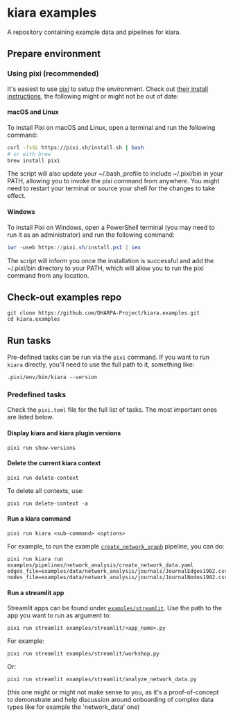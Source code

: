 # kiara examples

A repository containing example data and pipelines for kiara.

## Prepare environment

### Using pixi (recommended)

It's easiest to use [pixi](https://github.com/prefix-dev/pixi) to setup the environment. Check out [their install instructions](https://github.com/prefix-dev/pixi#installation), the following might or might not be out of date:

#### macOS and Linux
To install Pixi on macOS and Linux, open a terminal and run the following command:
```bash
curl -fsSL https://pixi.sh/install.sh | bash
# or with brew
brew install pixi
```
The script will also update your ~/.bash_profile to include ~/.pixi/bin in your PATH, allowing you to invoke the pixi command from anywhere.
You might need to restart your terminal or source your shell for the changes to take effect.

#### Windows
To install Pixi on Windows, open a PowerShell terminal (you may need to run it as an administrator) and run the following command:

```powershell
iwr -useb https://pixi.sh/install.ps1 | iex
```
The script will inform you once the installation is successful and add the ~/.pixi/bin directory to your PATH, which will allow you to run the pixi command from any location.

## Check-out examples repo

```
git clone https://github.com/DHARPA-Project/kiara.examples.git
cd kiara.examples
```

## Run tasks

Pre-defined tasks can be run via the `pixi` command. If you want to run `kiara` directly, you'll need to use the full 
path to it, something like:

```
.pixi/env/bin/kiara --version
```

### Predefined tasks

Check the `pixi.toml` file for the full list of tasks. The most important ones are listed below.

#### Display kiara and kiara plugin versions

```
pixi run show-versions
```


#### Delete the current kiara context

```
pixi run delete-context
```

To delete all contexts, use:

```
pixi run delete-context -a
```

#### Run a kiara command

```
pixi run kiara <sub-command> <options>
```

For example, to run the example [`create_network_graph`](./examples/pipelines/network_analysis/create_network_data.yaml) pipeline, you can do:

```
pixi run kiara run examples/pipelines/network_analysis/create_network_data.yaml edges_file=examples/data/network_analysis/journals/JournalEdges1902.csv nodes_file=examples/data/network_analysis/journals/JournalNodes1902.csv
```

#### Run a streamlit app

Streamlit apps can be found under [`examples/streamlit`](https://github.com/DHARPA-Project/kiara.examples/tree/main/examples/streamlit). Use the path to the app you want to run as argument to:

```
pixi run streamlit examples/streamlit/<app_name>.py
```

For example:

```
pixi run streamlit examples/streamlit/workshop.py
```

Or: 

```
pixi run streamlit examples/streamlit/analyze_network_data.py
```

(this one might or might not make sense to you, as it's a proof-of-concept to demonstrate and help discussion around onboarding of complex data types like for example the 'network_data' one)

